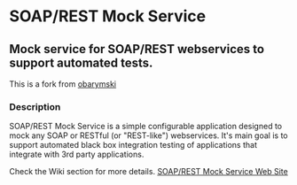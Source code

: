 # SOAP/REST Mock Service
## Mock service for SOAP/REST webservices to support automated tests.

This is a fork from [obarymski][soaprestSF]

### Description
SOAP/REST Mock Service is a simple configurable application designed to mock any SOAP or RESTful (or "REST-like") webservices. It's main goal is to support automated black box integration testing of applications that integrate with 3rd party applications.

Check the Wiki section for more details.
[SOAP/REST Mock Service Web Site][wiki]

[soaprestSF]: https://sourceforge.net/projects/soaprest-mocker/
[wiki]: https://sourceforge.net/p/soaprest-mocker/wiki/
